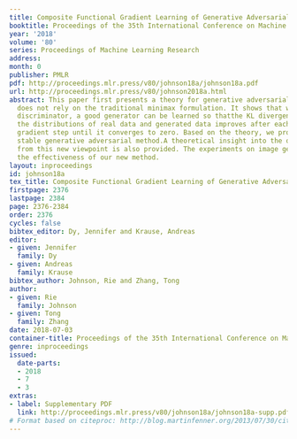 ```yaml
---
title: Composite Functional Gradient Learning of Generative Adversarial Models
booktitle: Proceedings of the 35th International Conference on Machine Learning
year: '2018'
volume: '80'
series: Proceedings of Machine Learning Research
address: 
month: 0
publisher: PMLR
pdf: http://proceedings.mlr.press/v80/johnson18a/johnson18a.pdf
url: http://proceedings.mlr.press/v80/johnson2018a.html
abstract: This paper first presents a theory for generative adversarial methodsthat
  does not rely on the traditional minimax formulation. It shows that with a strong
  discriminator, a good generator can be learned so thatthe KL divergence between
  the distributions of real data and generated data improves after each functional
  gradient step until it converges to zero. Based on the theory, we propose a new
  stable generative adversarial method.A theoretical insight into the original GAN
  from this new viewpoint is also provided. The experiments on image generation show
  the effectiveness of our new method.
layout: inproceedings
id: johnson18a
tex_title: Composite Functional Gradient Learning of Generative Adversarial Models
firstpage: 2376
lastpage: 2384
page: 2376-2384
order: 2376
cycles: false
bibtex_editor: Dy, Jennifer and Krause, Andreas
editor:
- given: Jennifer
  family: Dy
- given: Andreas
  family: Krause
bibtex_author: Johnson, Rie and Zhang, Tong
author:
- given: Rie
  family: Johnson
- given: Tong
  family: Zhang
date: 2018-07-03
container-title: Proceedings of the 35th International Conference on Machine Learning
genre: inproceedings
issued:
  date-parts:
  - 2018
  - 7
  - 3
extras:
- label: Supplementary PDF
  link: http://proceedings.mlr.press/v80/johnson18a/johnson18a-supp.pdf
# Format based on citeproc: http://blog.martinfenner.org/2013/07/30/citeproc-yaml-for-bibliographies/
---
```

